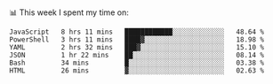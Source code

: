 📊 This week I spent my time on:
<!--START_SECTION:waka-->

```text
JavaScript   8 hrs 11 mins   ████████████░░░░░░░░░░░░░   48.64 %
PowerShell   3 hrs 11 mins   ████▓░░░░░░░░░░░░░░░░░░░░   18.98 %
YAML         2 hrs 32 mins   ███▓░░░░░░░░░░░░░░░░░░░░░   15.10 %
JSON         1 hr 22 mins    ██░░░░░░░░░░░░░░░░░░░░░░░   08.14 %
Bash         34 mins         █░░░░░░░░░░░░░░░░░░░░░░░░   03.38 %
HTML         26 mins         ▓░░░░░░░░░░░░░░░░░░░░░░░░   02.63 %
```

<!--END_SECTION:waka-->

